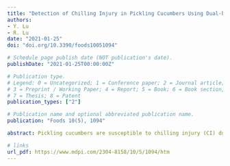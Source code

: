 ```yaml
---
title: "Detection of Chilling Injury in Pickling Cucumbers Using Dual-band Chlorophyll Fluorescence Imaging"
authors: 
- Y. Lu
- R. Lu
date: "2021-01-25"
doi: "doi.org/10.3390/foods10051094"

# Schedule page publish date (NOT publication's date).
publishDate: "2021-01-25T00:00:00Z"

# Publication type.
# Legend: 0 = Uncategorized; 1 = Conference paper; 2 = Journal article;
# 3 = Preprint / Working Paper; 4 = Report; 5 = Book; 6 = Book section;
# 7 = Thesis; 8 = Patent
publication_types: ["2"]

# Publication name and optional abbreviated publication name.
publication: "Foods 10(5), 1094"

abstract: Pickling cucumbers are susceptible to chilling injury (CI) during postharvest refrigerated storage, which would result in quality degradation and economic loss. It is, thus, desirable to remove the defective fruit before they are marketed as fresh products or processed into pickled products. Chlorophyll fluorescence is sensitive to CI in green fruits, because exposure to chilling temperatures can induce detectable alterations in chlorophylls of tissues. This study evaluated the feasibility of using a dual-band chlorophyll fluorescence imaging (CFI) technique for detecting CI-affected pickling cucumbers. Chlorophyll fluorescence images at 675 nm and 750 nm were acquired from pickling cucumbers under the excitation of ultraviolet-blue light. The raw images were processed for vignetting corrections through bi-dimensional empirical mode decomposition and subsequent image reconstruction. The fluorescence images were effective for ascertaining CI-affected tissues, which appeared as dark areas in the images. Support vector machine models were developed for classifying pickling cucumbers into two or three classes using the features extracted from the fluorescence images. Fusing the features of fluorescence images at 675 nm and 750 nm resulted in overall accuracies of 96.9% and 91.2% for two-class (normal and injured) and three-class (normal, mildly and severely injured) classification, respectively, which are statistically significantly better than those obtained using the features at a single wavelength, especially for the three-class classification. Furthermore, a subset of features, selected based on the neighborhood component feature selection technique, achieved the highest accuracies of 97.4% and 91.3% for the two-class and three-class classification, respectively. This study demonstrated that dual-band CFI is an effective modality for CI detection in pickling cucumbers.

# links
url_pdf: https://www.mdpi.com/2304-8158/10/5/1094/htm
---
```

